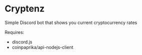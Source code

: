 # Cryptenz

Simple Discord bot that shows you current cryptocurrency rates

Requires:
 - discord.js
 - coinpaprika/api-nodejs-client
